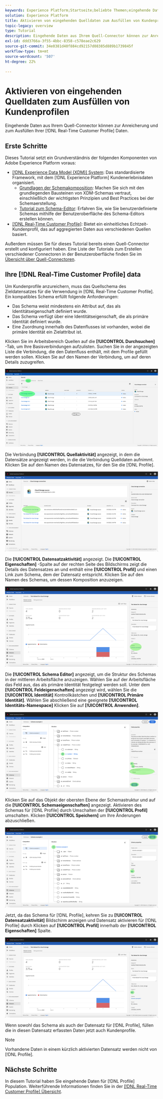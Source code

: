 ```yaml
---
keywords: Experience Platform;Startseite;beliebte Themen;eingehende Daten aktivieren;Profil ausfüllen;rtcp ausfüllen;Einheitliches Profil ausfüllen
solution: Experience Platform
title: Aktivieren von eingehenden Quelldaten zum Ausfüllen von Kundenprofilen in der Benutzeroberfläche
topic-legacy: overview
type: Tutorial
description: Eingehende Daten aus Ihrem Quell-Connector können zur Anreicherung und zum Ausfüllen Ihrer Echtzeit-Kundenprofildaten verwendet werden.
exl-id: ddd3766a-3f55-4bbc-8358-c578eae2c629
source-git-commit: 34e0381d40f884cd92157d08385d889b1739845f
workflow-type: tm+mt
source-wordcount: '507'
ht-degree: 22%

---
```


# Aktivieren von eingehenden Quelldaten zum Ausfüllen von Kundenprofilen

Eingehende Daten aus Ihrem Quell-Connector können zur Anreicherung und zum Ausfüllen Ihrer [!DNL Real-Time Customer Profile] Daten.

## Erste Schritte

Dieses Tutorial setzt ein Grundverständnis der folgenden Komponenten von Adobe Experience Platform voraus:

- [[!DNL Experience Data Model (XDM)] System](../../../xdm/home.md): Das standardisierte Framework, mit dem [!DNL Experience Platform] Kundenerlebnisdaten organisiert.
   - [Grundlagen der Schemakomposition](../../../xdm/schema/composition.md): Machen Sie sich mit den grundlegenden Bausteinen von XDM-Schemas vertraut, einschließlich der wichtigsten Prinzipien und Best Practices bei der Schemaerstellung.
   - [Tutorial zum Schema-Editor](../../../xdm/tutorials/create-schema-ui.md): Erfahren Sie, wie Sie benutzerdefinierte Schemas mithilfe der Benutzeroberfläche des Schema-Editors erstellen können.
- [[!DNL Real-Time Customer Profile]](../../../profile/home.md): Bietet ein einheitliches Echtzeit-Kundenprofil, das auf aggregierten Daten aus verschiedenen Quellen basiert.

Außerdem müssen Sie für dieses Tutorial bereits einen Quell-Connector erstellt und konfiguriert haben.  Eine Liste der Tutorials zum Erstellen verschiedener Connectoren in der Benutzeroberfläche finden Sie im [Übersicht über Quell-Connectoren](../../home.md).

## Ihre [!DNL Real-Time Customer Profile] data

Um Kundenprofile anzureichern, muss das Quellschema des Zieldatensatzes für die Verwendung in [!DNL Real-Time Customer Profile]. Ein kompatibles Schema erfüllt folgende Anforderungen:

- Das Schema weist mindestens ein Attribut auf, das als Identitätseigenschaft definiert wurde.
- Das Schema verfügt über eine Identitätseigenschaft, die als primäre Identität definiert wurde.
- Eine Zuordnung innerhalb des Datenflusses ist vorhanden, wobei die primäre Identität ein Zielattribut ist.

Klicken Sie im Arbeitsbereich Quellen auf die **[!UICONTROL Durchsuchen]** -Tab, um Ihre Basisverbindungen aufzulisten. Suchen Sie in der angezeigten Liste die Verbindung, die den Datenfluss enthält, mit dem Profile gefüllt werden sollen. Klicken Sie auf den Namen der Verbindung, um auf deren Details zuzugreifen.

![](../../images/tutorials/dataflow/cloud-storage/batch/browse.png)

Die Verbindung **[!UICONTROL Quellaktivität]** angezeigt, in dem die Datensätze angezeigt werden, in die die Verbindung Quelldaten aufnimmt. Klicken Sie auf den Namen des Datensatzes, für den Sie die [!DNL Profile].

![](../../images/tutorials/dataflow/cloud-storage/batch/dataset-dataflow.png)

Die **[!UICONTROL Datensatzaktivität]** angezeigt. Die **[!UICONTROL Eigenschaften]** -Spalte auf der rechten Seite des Bildschirms zeigt die Details des Datensatzes an und enthält eine **[!UICONTROL Profil]** und einen Link zum Schema, dem der Datensatz entspricht. Klicken Sie auf den Namen des Schemas, um dessen Komposition anzuzeigen.

![](../../images/tutorials/dataflow/cloud-storage/batch/select-dataset-schema.png)

Die **[!UICONTROL Schema Editor]** angezeigt, um die Struktur des Schemas in der mittleren Arbeitsfläche anzuzeigen. Wählen Sie auf der Arbeitsfläche das Feld aus, das als primäre Identität festgelegt werden soll. Unter dem **[!UICONTROL Feldeigenschaften]** angezeigt wird, wählen Sie die **[!UICONTROL Identität]** Kontrollkästchen und **[!UICONTROL Primäre Identität]**. Wählen Sie abschließend eine geeignete **[!UICONTROL Identitäts-Namespace]** Klicken Sie auf **[!UICONTROL Anwenden]**.

![](../../images/tutorials/dataflow/cloud-storage/batch/set-schema-identity.png)

Klicken Sie auf das Objekt der obersten Ebene der Schemastruktur und auf die **[!UICONTROL Schemaeigenschaften]** angezeigt. Aktivieren des Schemas für [!DNL Profile] durch Umschalten der **[!UICONTROL Profil]** umschalten. Klicken **[!UICONTROL Speichern]** um Ihre Änderungen abzuschließen.

![](../../images/tutorials/dataflow/cloud-storage/batch/enable-profile.png)

Jetzt, da das Schema für [!DNL Profile], kehren Sie zu **[!UICONTROL Datensatzaktivität]** Bildschirm anzeigen und Datensatz aktivieren für [!DNL Profile] durch Klicken auf **[!UICONTROL Profil]** innerhalb der **[!UICONTROL Eigenschaften]** Spalte.

![](../../images/tutorials/dataflow/cloud-storage/batch/enable-dataset-profile.png)

Wenn sowohl das Schema als auch der Datensatz für [!DNL Profile], füllen die in diesen Datensatz erfassten Daten jetzt auch Kundenprofile.

>[!NOTE]
>
>Vorhandene Daten in einem kürzlich aktivierten Datensatz werden nicht von [!DNL Profile].

## Nächste Schritte

In diesem Tutorial haben Sie eingehende Daten für [!DNL Profile] Population. Weiterführende Informationen finden Sie in der [[!DNL Real-Time Customer Profile] Übersicht](../../../profile/home.md).
